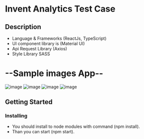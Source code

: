 # Invent Analytics Test Case

## Description

* Language & Frameworks (ReactJs, TypeScript)
* UI component library is (Material UI)
* Api Request Library (Axios)
* Style Library SASS
  

# --Sample images App--

  
![image](https://github.com/user-attachments/assets/56d22a73-fb51-4a58-9572-d906393777d8)
![image](https://github.com/user-attachments/assets/4fb42485-2dde-47fb-91d4-5013c14df59b)
![image](https://github.com/user-attachments/assets/ac55f6c3-e90a-4bcd-9b23-3d1e75466fbb)
![image](https://github.com/user-attachments/assets/1722a322-7866-4620-b889-ad2e69857559)










## Getting Started

### Installing

* You should install to node modules with command (npm install).
* Than you can start (npm start).

